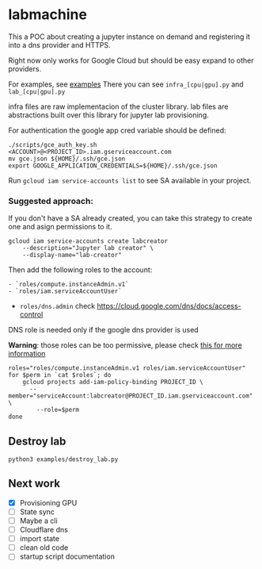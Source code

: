 # labmachine

This a POC about creating a jupyter instance on demand and registering it into a dns provider and HTTPS. 

Right now only works for Google Cloud but should be easy expand to other providers. 


For examples, see [examples](examples/)
There you can see `infra_[cpu|gpu].py` and `lab_[cpu|gpu].py`

infra files are raw implementacion of the cluster library. 
lab files are abstractions built over this library for jupyter lab provisioning. 


For authentication the google app cred variable should be defined:
```
./scripts/gce_auth_key.sh <ACCOUNT>@<PROJECT_ID>.iam.gserviceaccount.com
mv gce.json ${HOME}/.ssh/gce.json
export GOOGLE_APPLICATION_CREDENTIALS=${HOME}/.ssh/gce.json
```

Run `gcloud iam service-accounts list` to see SA available in your project. 

### Suggested approach:

If you don't have a SA already created, you can take this strategy to create one and asign permissions to it.

```
gcloud iam service-accounts create labcreator
    --description="Jupyter lab creator" \
    --display-name="lab-creator"
```

Then add the following roles to the account:

	- `roles/compute.instanceAdmin.v1`
	- `roles/iam.serviceAccountUser`
  - `roles/dns.admin` check https://cloud.google.com/dns/docs/access-control

DNS role is needed only if the google dns provider is used

**Warning**: those roles can be too permissive, please check [this for more information](https://cloud.google.com/compute/docs/access/iam)

```
roles="roles/compute.instanceAdmin.v1 roles/iam.serviceAccountUser"
for $perm in `cat $roles`; do
	gcloud projects add-iam-policy-binding PROJECT_ID \
  	  --member="serviceAccount:labcreator@PROJECT_ID.iam.gserviceaccount.com" \
    	--role=$perm
done
``` 

## Destroy lab

```
python3 examples/destroy_lab.py
```

## Next work

- [x] Provisioning GPU 
- [ ] State sync
- [ ] Maybe a cli
- [ ] Cloudflare dns
- [ ] import state
- [ ] clean old code
- [ ] startup script documentation
